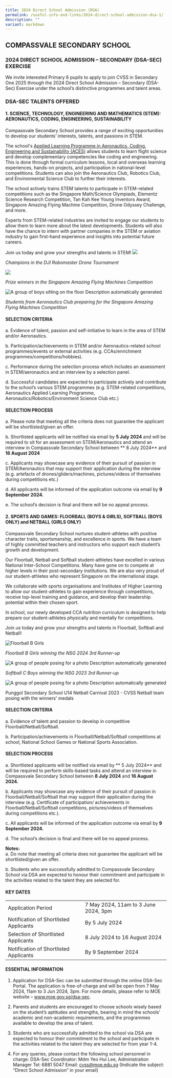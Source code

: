 ```yaml
---
title: 2024 Direct School Admission (DSA)
permalink: /useful-info-and-links/2024-direct-school-admission-dsa-1/
description: ""
variant: markdown
---
```

## COMPASSVALE SECONDARY SCHOOL 

### 2024 DIRECT SCHOOL ADMISSION – SECONDARY (DSA-SEC) EXERCISE


We invite interested Primary 6 pupils to apply to join CVSS in Secondary One 2025 through the 2024 Direct School Admission – Secondary (DSA-Sec) Exercise under the school’s distinctive programmes and talent areas.

<h3>DSA-SEC TALENTS OFFERED</h3>

  

<h4>1.  SCIENCE, TECHNOLOGY, ENGINEERING AND MATHEMATICS (STEM): AERONAUTICS, CODING, ENGINEERING, SUSTAINABILITY</h4>
    

Compassvale Secondary School provides a range of exciting opportunities to develop our students’ interests, talents, and passions in STEM.&nbsp;


The school's [Applied Learning Programme in Aeronautics, Coding, Engineering and Sustainability (ACES)](https://www.compassvalesec.moe.edu.sg/our-programmes/distinctive-programmes/aeronautics-applied-learning-programme-alp/) allows students to learn flight science and develop complementary competencies like coding and engineering. This is done through formal curriculum lessons, local and overseas learning experiences, hands-on projects, and participation in national-level competitions. Students can also join the Aeronautics Club, Robotics Club, and Environmental Science Club to further their interests.&nbsp;


The school actively trains STEM talents to participate in STEM-related competitions such as the Singapore Math/Science Olympiads, Elementz Science Research Competition, Tan Kah Kee Young Inventors Award, Singapore Amazing Flying Machine Competition, Drone Odyssey Challenge, and more.


Experts from STEM-related industries are invited to engage our students to allow them to learn more about the latest developments. Students will also have the chance to intern with partner companies in the STEM or aviation industry to gain first-hand experience and insights into potential future careers.&nbsp;


Join us today and grow your strengths and talents in STEM!
![](/images/DSA%202024/Aeronautics1.jpg)
  

*Champions in the DJI Robomaster Drone Tournament*

  

![](https://lh7-us.googleusercontent.com/dzybqxSntr1a49jd0Wy64tU5dhwc82-Ecn6rPMLG7dp1YUWzA_wTAAIBAG2WyyBodlFS2mEj8MvLWQFUHhv2kSaPvN2Utt2IFN3RBBhLm6-Tmb-j_yOvV3R2iL8DcjiIZ3GCPuT9lsLH_DXtZeax5w)

*Prize winners in the Singapore Amazing Flying Machines Competition*

  

![A group of boys sitting on the floor
Description automatically generated](https://lh7-us.googleusercontent.com/t8d5TAHUFYdM-eYtr_IyJztUX_Z5mAPSC0iFKneqAr2vTWlN8dQKLuf8yil983zh32YHKXy9Ef-qbykYOTqqcz9bt5pfbsCARCNsDhbItO-qfzIgLWm_aDX5lVbP--utP8EVG8RFSmC22GvU3zs52A)

*Students from Aeronautics Club preparing for the Singapore Amazing Flying Machines Competition*

<h4>SELECTION CRITERIA</h4> 

a.	Evidence of talent, passion and self-initiative to learn in the area of STEM and/or Aeronautics.<br>

b.	Participation/achievements in STEM and/or Aeronautics-related school programmes/events or external activities (e.g. CCAs/enrichment programmes/competitions/hobbies). <br>

c.	Performance during the selection process which includes an assessment in STEM/aeronautics and an interview by a selection panel.<br>

d.	Successful candidates are expected to participate actively and contribute to the school’s various STEM programmes (e.g. STEM-related competitions, Aeronautics Applied Learning Programme, Aeronautics/Robotics/Environment Science Club etc.)
 <br>
 
<h4>SELECTION PROCESS</h4> 

a.	Please note that meeting all the criteria does not guarantee the applicant will be shortlisted/given an offer. <br>

b.	Shortlisted applicants will be notified via email by **5 July 2024** and will be required to sit for an assessment on STEM/Aeronautics and attend an interview in Compassvale Secondary School between ** 8 July 2024** and **16 August 2024**<br>

c.	Applicants may showcase any evidence of their pursuit of passion in STEM/Aeronautics that may support their application during the interview (e.g. artefacts of drones/gliders/machines, pictures/videos of themselves during competitions etc.) 

d.	All applicants will be informed of the application outcome via email by **9 September 2024.**<br>

e.	The school’s decision is final and there will be no appeal process.<br>



<h4>2. SPORTS AND GAMES: FLOORBALL (BOYS &amp; GIRLS), SOFTBALL (BOYS ONLY) and NETBALL (GIRLS ONLY)</h4>

 
Compassvale Secondary School nurtures student-athletes with positive character traits, sportsmanship, and excellence in sports. We have a team of highly committed teachers and instructors who support each student’s growth and development.


Our Floorball, Netball and Softball student-athletes have excelled in various National Inter-School Competitions. Many have gone on to compete at higher levels in their post-secondary institutions. We are also very proud of our student-athletes who represent Singapore on the international stage.<br>


We collaborate with sports organisations and Institutes of Higher Learning to allow our student-athletes to gain experience through competitions, receive top-level training and guidance, and develop their leadership potential within their chosen sport.


In school, our newly developed CCA nutrition curriculum is designed to help prepare our student-athletes physically and mentally for competitions.&nbsp;


Join us today and grow your strengths and talents in Floorball, Softball and Netball!

  
![Floorball B Girls ](/images/DSA%202024/floorball%20b%20girls%20.jpg)

*Floorball B Girls winning the NSG 2024 3rd Runner-up*


  

![A group of people posing for a photo
Description automatically generated](https://lh7-us.googleusercontent.com/4Mz8uFL9_uhEFJU6jlho6pG-nhMElDQL1GmBn79fgucjaN4e2o5_amW88EolOM6TO5p5_bTpwzbpV95jwA03NTXy3MqhcU2U1-j2kyDNHO_hsuT5fD1gmzmOPF67VYFnUmbuGyvNFx_8jnXXPJ7xVA)

*Softball C Boys winning the NSG 2023 3rd Runner-up*

  

![A group of people posing for a photo
Description automatically generated](https://lh7-us.googleusercontent.com/YY-kJhPkKTaGFRPTFh9mfQt0nphqhxLAbVaAUSI1Bc5QZO86JM1Vc-r7WjybEvtOd49TN-WsqQArav1W2Pt8WXXlUyMdlM0FO5J6ic2vUHSpKzMFusBGVb_KCgFAskxZFEo9AAajqz08WDbJCOI3Aw)

Punggol Secondary School U14 Netball Carnival 2023 - CVSS Netball team posing with the winners' medals

<h4>SELECTION CRITERIA </h4>

a.	Evidence of talent and passion to develop in competitive Floorball/Netball/Softball.<br>

b.	Participation/achievements in Floorball/Netball/Softball competitions at school, National School Games or National Sports Association. <br>
 
<h4>SELECTION PROCESS</h4>

a.	Shortlisted applicants will be notified via email by ** 5 July 2024** and will be required to perform skills-based tasks and attend an interview in Compassvale Secondary School between **8 July 2024** and **16 August 2024.**<br>

b.	Applicants may showcase any evidence of their pursuit of passion in Floorball/Netball/Softball that may support their application during the interview (e.g. Certificate of participation/ achievements in Floorball/Netball/Softball competitions, pictures/videos of themselves during competitions etc.).<br>

c.	All applicants will be informed of the application outcome via email by **9 September 2024.**

d.	The school’s decision is final and there will be no appeal process.

**Notes:**<br>
a.	Do note that meeting all criteria does not guarantee the applicant will be shortlisted/given an offer.<br>

b.	Students who are successfully admitted to Compassvale Secondary School via DSA are expected to honour their commitment and participate in the activities related to the talent they are selected for.

<h4>KEY DATES</h4>
 <table>
 <tbody><tr>
    <td>Application Period</td>
    <td>7 May 2024, 11am to 3 June 2024, 3pm</td>
  </tr>
  <tr>
    <td>Notification of Shortlisted Applicants</td>
    <td>By 5 July 2024</td>
  </tr>
	 <tr>
    <td>Selection of Shortlisted Applicants</td>
    <td>8 July 2024 to 16 August 2024</td>
  </tr>
	 <tr>
    <td>Notification of Shortlisted Applicants</td>
    <td>By 9 September 2024</td>
  </tr>
</tbody></table>


<h4>ESSENTIAL INFORMATION</h4>

 1.  Application for DSA-Sec can be submitted through the online DSA-Sec Portal. The application is free-of-charge and will be open from 7 May 2024, 11am to 3 Jun 2024, 3pm. For more details, please refer to MOE website – www.moe.gov.sg/dsa-sec.

2.	Parents and students are encouraged to choose schools wisely based on the student’s aptitudes and strengths, bearing in mind the schools’ academic and non-academic requirements, and the programmes available to develop the area of talent.

3.	Students who are successfully admitted to the school via DSA are expected to honour their commitment to the school and participate in the activities related to the talent they are selected for from year 1-4.

4.	For any queries, please contact the following school personnel in charge:
DSA-Sec Coordinator: Mdm Yeo Hui Lee, Administration Manager
Tel: 6881 5047
Email: [cvss@moe.edu.sg](cvss@moe.edu.sg) (Indicate the subject: “Direct School Admission” in your email)